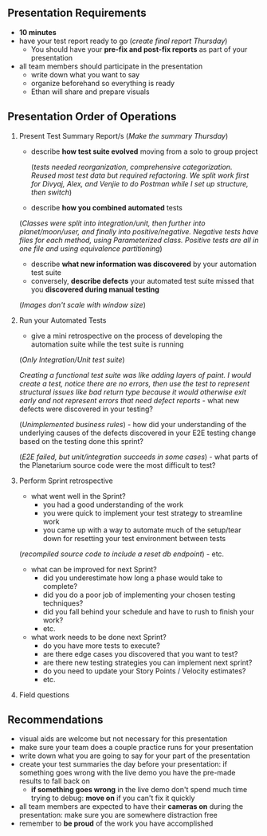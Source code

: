 ## Presentation Requirements
- **10 minutes**
- have your test report ready to go
 (*create final report Thursday*)
    - You should have your **pre-fix and post-fix reports** as part of your presentation
- all team members should participate in the presentation
	- write down what you want to say
	- organize beforehand so everything is ready
	- Ethan will share and prepare visuals

## Presentation Order of Operations
1. Present Test Summary Report/s (*Make the summary Thursday*)
    - describe **how test suite evolved** moving from a solo to group project
      
	    (*tests needed reorganization, comprehensive categorization. Reused most test data but required refactoring. We split work first for Divyaj, Alex, and Venjie to do Postman while I set up structure, then switch*)
    - describe **how you combined automated** tests
	   
     (*Classes were split into integration/unit, then further into planet/moon/user, and finally into positive/negative. Negative tests have files for each method, using Parameterized class. Positive tests are all in one file and using equivalence partitioning*)
    - describe **what new information was discovered** by your automation test suite
    - conversely, **describe defects** your automated test suite missed that you **discovered during manual testing**
	   
     (*Images don't scale with window size*) 
2. Run your Automated Tests
    - give a mini retrospective on the process of developing the automation suite while the test suite is running

	(*Only Integration/Unit test suite*)
		
	*Creating a functional test suite was like adding layers of paint. I would create a test, notice there are no errors, then use the test to represent structural issues like bad return type because it would otherwise exit early and not represent errors that need defect reports*
        - what new defects were discovered in your testing?

   (*Unimplemented business rules*)
        - how did your understanding of the underlying causes of the defects discovered in your E2E testing change based on the testing done this sprint?

   (*E2E failed, but unit/integration succeeds in some cases*)
        - what parts of the Planetarium source code were the most difficult to test?
4. Perform Sprint retrospective
    - what went well in the Sprint?
        - you had a good understanding of the work
        - you were quick to implement your test strategy to streamline work
        - you came up with a way to automate much of the setup/tear down for resetting your test environment between tests
        
	(*recompiled source code to include a reset db endpoint*)
        - etc.
    - what can be improved for next Sprint?
        - did you underestimate how long a phase would take to complete?
        - did you do a poor job of implementing your chosen testing techniques?
        - did you fall behind your schedule and have to rush to finish your work?
        - etc.
    - what work needs to be done next Sprint?
        - do you have more tests to execute?
        - are there edge cases you discovered that you want to test?
        - are there new testing strategies you can implement next sprint?
        - do you need to update your Story Points / Velocity estimates?
        - etc.
5. Field questions

## Recommendations
- visual aids are welcome but not necessary for this presentation
- make sure your team does a couple practice runs for your presentation
- write down what you are going to say for your part of the presentation
- create your test summaries the day before your presentation: if something goes wrong with the live demo you have the pre-made results to fall back on
    - **if something goes wrong** in the live demo don't spend much time trying to debug: **move on** if you can't fix it quickly
- all team members are expected to have their **cameras on** during the presentation: make sure you are somewhere distraction free
- remember to **be proud** of the work you have accomplished
